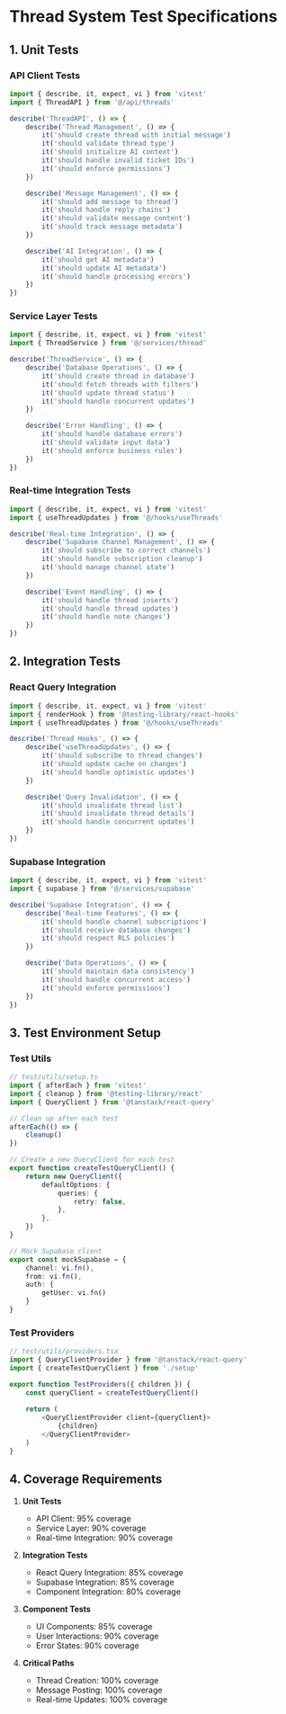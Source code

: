 # Thread System Test Specifications

## 1. Unit Tests

### API Client Tests
```typescript
import { describe, it, expect, vi } from 'vitest'
import { ThreadAPI } from '@/api/threads'

describe('ThreadAPI', () => {
    describe('Thread Management', () => {
        it('should create thread with initial message')
        it('should validate thread type')
        it('should initialize AI context')
        it('should handle invalid ticket IDs')
        it('should enforce permissions')
    })

    describe('Message Management', () => {
        it('should add message to thread')
        it('should handle reply chains')
        it('should validate message content')
        it('should track message metadata')
    })

    describe('AI Integration', () => {
        it('should get AI metadata')
        it('should update AI metadata')
        it('should handle processing errors')
    })
})
```

### Service Layer Tests
```typescript
import { describe, it, expect, vi } from 'vitest'
import { ThreadService } from '@/services/thread'

describe('ThreadService', () => {
    describe('Database Operations', () => {
        it('should create thread in database')
        it('should fetch threads with filters')
        it('should update thread status')
        it('should handle concurrent updates')
    })

    describe('Error Handling', () => {
        it('should handle database errors')
        it('should validate input data')
        it('should enforce business rules')
    })
})
```

### Real-time Integration Tests
```typescript
import { describe, it, expect, vi } from 'vitest'
import { useThreadUpdates } from '@/hooks/useThreads'

describe('Real-time Integration', () => {
    describe('Supabase Channel Management', () => {
        it('should subscribe to correct channels')
        it('should handle subscription cleanup')
        it('should manage channel state')
    })

    describe('Event Handling', () => {
        it('should handle thread inserts')
        it('should handle thread updates')
        it('should handle note changes')
    })
})
```

## 2. Integration Tests

### React Query Integration
```typescript
import { describe, it, expect, vi } from 'vitest'
import { renderHook } from '@testing-library/react-hooks'
import { useThreadUpdates } from '@/hooks/useThreads'

describe('Thread Hooks', () => {
    describe('useThreadUpdates', () => {
        it('should subscribe to thread changes')
        it('should update cache on changes')
        it('should handle optimistic updates')
    })

    describe('Query Invalidation', () => {
        it('should invalidate thread list')
        it('should invalidate thread details')
        it('should handle concurrent updates')
    })
})
```

### Supabase Integration
```typescript
import { describe, it, expect, vi } from 'vitest'
import { supabase } from '@/services/supabase'

describe('Supabase Integration', () => {
    describe('Real-time Features', () => {
        it('should handle channel subscriptions')
        it('should receive database changes')
        it('should respect RLS policies')
    })

    describe('Data Operations', () => {
        it('should maintain data consistency')
        it('should handle concurrent access')
        it('should enforce permissions')
    })
})
```

## 3. Test Environment Setup

### Test Utils
```typescript
// test/utils/setup.ts
import { afterEach } from 'vitest'
import { cleanup } from '@testing-library/react'
import { QueryClient } from '@tanstack/react-query'

// Clean up after each test
afterEach(() => {
    cleanup()
})

// Create a new QueryClient for each test
export function createTestQueryClient() {
    return new QueryClient({
        defaultOptions: {
            queries: {
                retry: false,
            },
        },
    })
}

// Mock Supabase client
export const mockSupabase = {
    channel: vi.fn(),
    from: vi.fn(),
    auth: {
        getUser: vi.fn()
    }
}
```

### Test Providers
```typescript
// test/utils/providers.tsx
import { QueryClientProvider } from '@tanstack/react-query'
import { createTestQueryClient } from './setup'

export function TestProviders({ children }) {
    const queryClient = createTestQueryClient()
    
    return (
        <QueryClientProvider client={queryClient}>
            {children}
        </QueryClientProvider>
    )
}
```

## 4. Coverage Requirements

1. **Unit Tests**
   - API Client: 95% coverage
   - Service Layer: 90% coverage
   - Real-time Integration: 90% coverage

2. **Integration Tests**
   - React Query Integration: 85% coverage
   - Supabase Integration: 85% coverage
   - Component Integration: 80% coverage

3. **Component Tests**
   - UI Components: 85% coverage
   - User Interactions: 90% coverage
   - Error States: 90% coverage

4. **Critical Paths**
   - Thread Creation: 100% coverage
   - Message Posting: 100% coverage
   - Real-time Updates: 100% coverage 